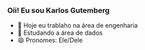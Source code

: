 ### Oii! Eu sou Karlos Gutemberg

- 🔭 Hoje eu trablaho na área de engenharia
- 🌱 Estudando a área de dados
- 😄 Pronomes: Ele/Dele

